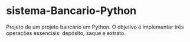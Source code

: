 # sistema-Bancario-Python
Projeto de um projeto bancário em Python. O objetivo é implementar três operações essenciais: depósito, saque e extrato. 
